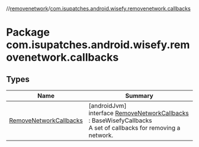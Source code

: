 //[removenetwork](../../index.md)/[com.isupatches.android.wisefy.removenetwork.callbacks](index.md)

# Package com.isupatches.android.wisefy.removenetwork.callbacks

## Types

| Name | Summary |
|---|---|
| [RemoveNetworkCallbacks](-remove-network-callbacks/index.md) | [androidJvm]<br>interface [RemoveNetworkCallbacks](-remove-network-callbacks/index.md) : BaseWisefyCallbacks<br>A set of callbacks for removing a network. |
